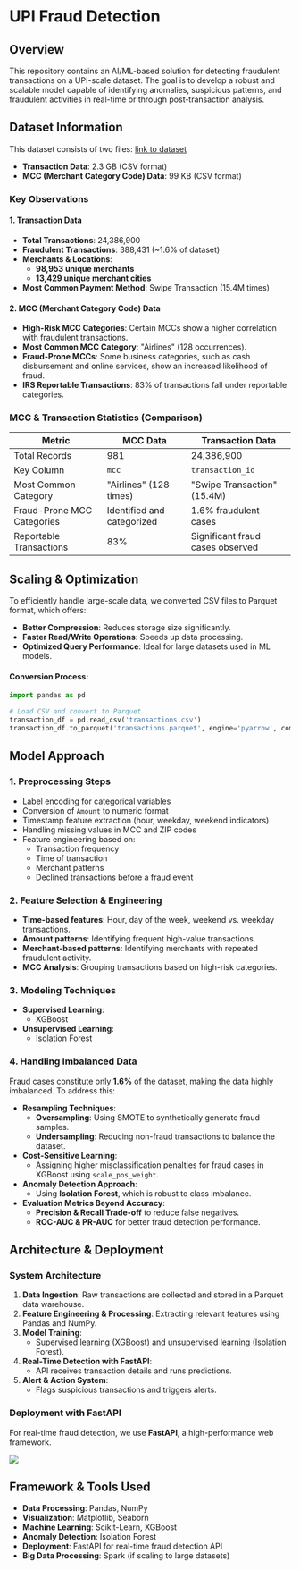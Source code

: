 # UPI Fraud Detection

## Overview
This repository contains an AI/ML-based solution for detecting fraudulent transactions on a UPI-scale dataset. The goal is to develop a robust and scalable model capable of identifying anomalies, suspicious patterns, and fraudulent activities in real-time or through post-transaction analysis.

## Dataset Information
This dataset consists of two files: [link to dataset](https://drive.google.com/drive/folders/1jw1_nJ_HOZC0jr--O9r2uCL0bMzslzzx?usp=drive_link)
- **Transaction Data**: 2.3 GB (CSV format)
- **MCC (Merchant Category Code) Data**: 99 KB (CSV format)

### Key Observations
#### **1. Transaction Data**
- **Total Transactions**: 24,386,900
- **Fraudulent Transactions**: 388,431 (~1.6% of dataset)
- **Merchants & Locations**:
  - **98,953 unique merchants**
  - **13,429 unique merchant cities**
- **Most Common Payment Method**: Swipe Transaction (15.4M times)

#### **2. MCC (Merchant Category Code) Data**
- **High-Risk MCC Categories**: Certain MCCs show a higher correlation with fraudulent transactions.
- **Most Common MCC Category**: "Airlines" (128 occurrences).
- **Fraud-Prone MCCs**: Some business categories, such as cash disbursement and online services, show an increased likelihood of fraud.
- **IRS Reportable Transactions**: 83% of transactions fall under reportable categories.

### **MCC & Transaction Statistics (Comparison)**
| Metric                     | MCC Data                 | Transaction Data          |
|----------------------------|--------------------------|---------------------------|
| Total Records              | 981                      | 24,386,900                |
| Key Column                 | `mcc`                    | `transaction_id`          |
| Most Common Category       | "Airlines" (128 times)  | "Swipe Transaction" (15.4M) |
| Fraud-Prone MCC Categories | Identified and categorized | 1.6% fraudulent cases     |
| Reportable Transactions    | 83%                      | Significant fraud cases observed |

## Scaling & Optimization
To efficiently handle large-scale data, we converted CSV files to Parquet format, which offers:
- **Better Compression**: Reduces storage size significantly.
- **Faster Read/Write Operations**: Speeds up data processing.
- **Optimized Query Performance**: Ideal for large datasets used in ML models.

#### **Conversion Process:**
```python
import pandas as pd

# Load CSV and convert to Parquet
transaction_df = pd.read_csv('transactions.csv')
transaction_df.to_parquet('transactions.parquet', engine='pyarrow', compression='snappy')
```

## Model Approach
### **1. Preprocessing Steps**
- Label encoding for categorical variables
- Conversion of `Amount` to numeric format
- Timestamp feature extraction (hour, weekday, weekend indicators)
- Handling missing values in MCC and ZIP codes
- Feature engineering based on:
  - Transaction frequency
  - Time of transaction
  - Merchant patterns
  - Declined transactions before a fraud event

### **2. Feature Selection & Engineering**
- **Time-based features**: Hour, day of the week, weekend vs. weekday transactions.
- **Amount patterns**: Identifying frequent high-value transactions.
- **Merchant-based patterns**: Identifying merchants with repeated fraudulent activity.
- **MCC Analysis**: Grouping transactions based on high-risk categories.

### **3. Modeling Techniques**
- **Supervised Learning**:
  - XGBoost
- **Unsupervised Learning**:
  - Isolation Forest

### **4. Handling Imbalanced Data**
Fraud cases constitute only **1.6%** of the dataset, making the data highly imbalanced. To address this:
- **Resampling Techniques**:
  - **Oversampling**: Using SMOTE to synthetically generate fraud samples.
  - **Undersampling**: Reducing non-fraud transactions to balance the dataset.
- **Cost-Sensitive Learning**:
  - Assigning higher misclassification penalties for fraud cases in XGBoost using `scale_pos_weight`.
- **Anomaly Detection Approach**:
  - Using **Isolation Forest**, which is robust to class imbalance.
- **Evaluation Metrics Beyond Accuracy**:
  - **Precision & Recall Trade-off** to reduce false negatives.
  - **ROC-AUC & PR-AUC** for better fraud detection performance.

## Architecture & Deployment
### **System Architecture**
1. **Data Ingestion**: Raw transactions are collected and stored in a Parquet data warehouse.
2. **Feature Engineering & Processing**: Extracting relevant features using Pandas and NumPy.
3. **Model Training**:
   - Supervised learning (XGBoost) and unsupervised learning (Isolation Forest).
4. **Real-Time Detection with FastAPI**:
   - API receives transaction details and runs predictions.
5. **Alert & Action System**:
   - Flags suspicious transactions and triggers alerts.

### **Deployment with FastAPI**
For real-time fraud detection, we use **FastAPI**, a high-performance web framework.

<img src="https://github.com/user-attachments/assets/2ef1854c-f710-47fa-863a-4fc6019cf5de">

## Framework & Tools Used
- **Data Processing**: Pandas, NumPy
- **Visualization**: Matplotlib, Seaborn
- **Machine Learning**: Scikit-Learn, XGBoost
- **Anomaly Detection**: Isolation Forest
- **Deployment**: FastAPI for real-time fraud detection API
- **Big Data Processing**: Spark (if scaling to large datasets)


